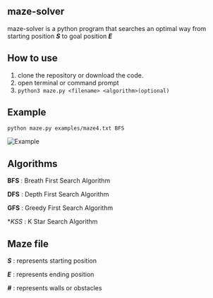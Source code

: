 ## maze-solver
  maze-solver is a python program that searches an optimal way from starting position ***S*** to goal position ***E***

## How to use
   1. clone the repository or download the code.
   2. open terminal or command prompt 
   3. ```python3 maze.py <filename> <algorithm>(optional)``` 
   
## Example
  ```python maze.py examples/maze4.txt BFS``` 

   ![Example](/example.png)

## Algorithms
 **BFS** : Breath First Search Algorithm
 
 **DFS** : Depth First Search Algorithm
               
 **GFS** : Greedy First Search Algorithm
 
 **KSS*  : K Star Search Algorithm
 
## Maze file 
  ***S*** : represents starting position
  
  ***E*** : represents ending position
  
  ***#*** : represents walls or obstacles
  
  
